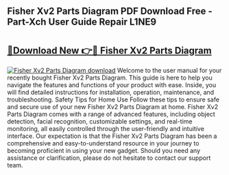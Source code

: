 ## Fisher Xv2 Parts Diagram PDF Download Free - Part-Xch User Guide Repair L1NE9

# <h2><a href="http://dft478h.blite.top/?on=Fisher+Xv2+Parts+Diagram">🔗Download New 👉🔴 Fisher Xv2 Parts Diagram</a></h2>

[![Fisher Xv2 Parts Diagram download](https://i.imgur.com/lujVjoI.png)](http://dft478h.blite.top/?on=Fisher+Xv2+Parts+Diagram)
Welcome to the user manual for your recently bought Fisher Xv2 Parts Diagram. This guide is here to help you navigate the features and functions of your product with ease. Inside, you will find detailed instructions for installation, operation, maintenance, and troubleshooting. Safety Tips for Home Use Follow these tips to ensure safe and secure use of your new Fisher Xv2 Parts Diagram at home. Fisher Xv2 Parts Diagram comes with a range of advanced features, including object detection, facial recognition, customizable settings, and real-time monitoring, all easily controlled through the user-friendly and intuitive interface. Our expectation is that the Fisher Xv2 Parts Diagram has been a comprehensive and easy-to-understand resource in your journey to becoming proficient in using your new gadget. Should you need any assistance or clarification, please do not hesitate to contact our support team.

